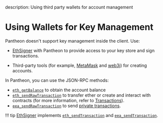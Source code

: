description: Using third party wallets for account management
<!--- END of page meta data -->

# Using Wallets for Key Management

Pantheon doesn't support key management inside the client. Use:

* [EthSigner](http://docs.ethsigner.pegasys.tech/en/latest/) with Pantheon to provide access to your key store and sign transactions.  

* Third-party tools (for example, [MetaMask](https://metamask.io/) and [web3j](https://web3j.io/)) for creating accounts. 

In Pantheon, you can use the JSON-RPC methods:

 * [`eth_getBalance`](../Reference/Pantheon-API-Methods.md#eth_getbalance) to obtain the account balance
 * [`eth_sendRawTransaction`](../Reference/Pantheon-API-Methods.md#eth_sendrawtransaction) to transfer ether or create and interact with contracts (for more information, refer to [Transactions](Transactions/Transactions.md#transactions)).  
 * [`eea_sendRawTransaction`](../Reference/Pantheon-API-Methods.md#eea_sendrawtransaction) to send [private transactions](../Privacy/Private-Transactions/Creating-Sending-Private-Transactions.md).
 
!!! tip 
    [EthSigner](http://docs.ethsigner.pegasys.tech/en/latest/) implements [`eth_sendTransaction`](http://docs.ethsigner.pegasys.tech/en/latest/Using-EthSigner/Using-EthSigner/#eth_sendtransaction)
    and [`eea_sendTransaction`](http://docs.ethsigner.pegasys.tech/en/latest/Using-EthSigner/Using-EthSigner/#eea_sendtransaction).

